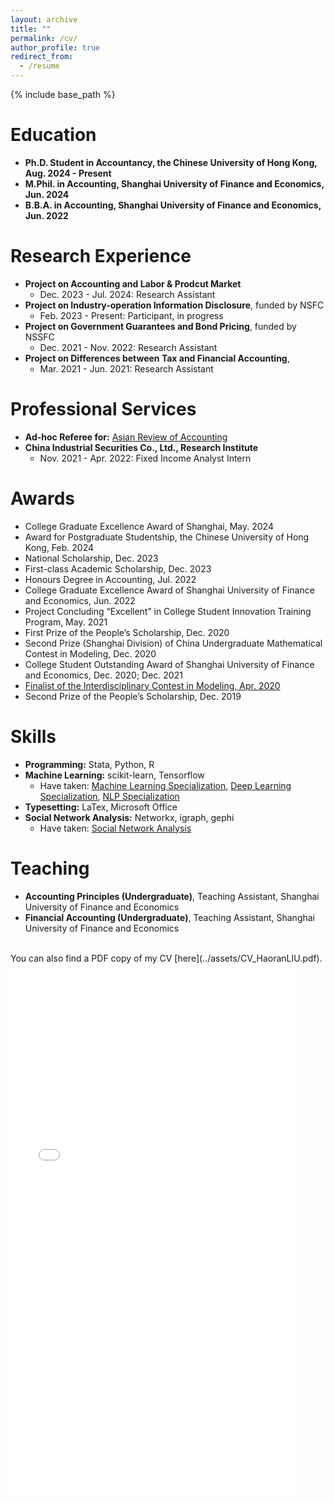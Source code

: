 ```yaml
---
layout: archive
title: ""
permalink: /cv/
author_profile: true
redirect_from:
  - /resume
---
```


{% include base_path %}



Education
======
* **Ph.D. Student in Accountancy, the Chinese University of Hong Kong, Aug. 2024 - Present**
* **M.Phil. in Accounting, Shanghai University of Finance and Economics, Jun. 2024**
* **B.B.A. in Accounting, Shanghai University of Finance and Economics, Jun. 2022**

Research Experience
======
* **Project on Accounting and Labor & Prodcut Market**
  * Dec. 2023 - Jul. 2024: Research Assistant
* **Project on Industry-operation Information Disclosure**, funded by NSFC
  * Feb. 2023 - Present: Participant, in progress
* **Project on Government Guarantees and Bond Pricing**, funded by NSSFC
  * Dec. 2021 - Nov. 2022: Research Assistant
* **Project on Differences between Tax and Financial Accounting**, 
  * Mar. 2021 - Jun. 2021: Research Assistant

Professional Services
======
* **Ad-hoc Referee for:** [Asian Review of Accounting](https://www.emeraldgrouppublishing.com/journal/ara)
* **China Industrial Securities Co., Ltd., Research Institute**
  * Nov. 2021 - Apr. 2022: Fixed Income Analyst Intern


Awards
======
* College Graduate Excellence Award of Shanghai, May. 2024
* Award for Postgraduate Studentship, the Chinese University of Hong Kong, Feb. 2024
* National Scholarship, Dec. 2023
* First-class Academic Scholarship, Dec. 2023
* Honours Degree in Accounting, Jul. 2022
* College Graduate Excellence Award of Shanghai University of Finance and Economics, Jun. 2022
* Project Concluding “Excellent” in College Student Innovation Training Program, May. 2021
* First Prize of the People’s Scholarship, Dec. 2020
* Second Prize (Shanghai Division) of China Undergraduate Mathematical Contest in Modeling, Dec. 2020
* College Student Outstanding Award of Shanghai University of Finance and Economics, Dec. 2020; Dec. 2021
* [Finalist of the Interdisciplinary Contest in Modeling, Apr. 2020](https://www.comap-math.org/mcm/2020Certs/2005983.pdf)
* Second Prize of the People’s Scholarship, Dec. 2019

Skills
======
* **Programming:** Stata, Python, R
* **Machine Learning:** scikit-learn, Tensorflow
  * Have taken: [Machine  Learning Specialization](https://coursera.org/verify/specialization/EADMTL4DNUAA), [Deep Learning Specialization](https://coursera.org/verify/specialization/PG3KKWFFEGGC), [NLP Specialization](https://coursera.org/verify/specialization/PHYZU37G4FJZ)
* **Typesetting:** LaTex, Microsoft Office
* **Social Network Analysis:** Networkx, igraph, gephi
  * Have taken: [Social Network Analysis](https://coursera.org/verify/7XNJ9BHKVTNN)

<!--
Publications
======
  <ul>{% for post in site.publications reversed %}
    {% include archive-single-cv.html %}
  {% endfor %}</ul>
-->

<!--
Talks
======
  <ul>{% for post in site.talks reversed %}
    {% include archive-single-talk-cv.html  %}
  {% endfor %}</ul>
-->

Teaching
======
* **Accounting Principles (Undergraduate)**, Teaching Assistant, Shanghai University of Finance and Economics
* **Financial Accounting (Undergraduate)**, Teaching Assistant, Shanghai University of Finance and Economics

<!--
Service and leadership
======
* Currently signed in to 43 different slack teams
-->

<br/>
You can also find a PDF copy of my CV [here](../assets/CV_HaoranLIU.pdf). 
<iframe src="/assets/CV_HaoranLIU.pdf" width="90%" height="850" frameborder="no" border="0" marginwidth="0" marginheight="0"></iframe>
